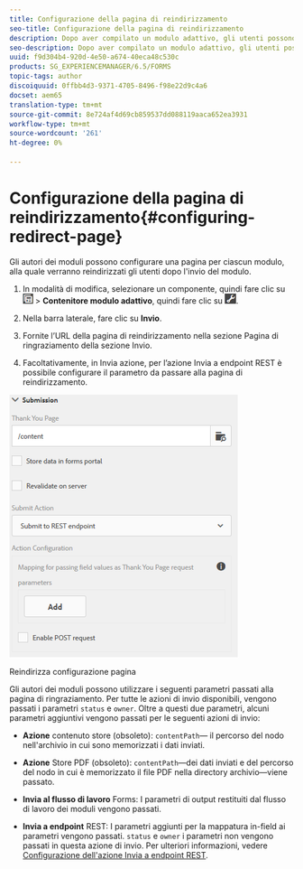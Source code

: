 ```yaml
---
title: Configurazione della pagina di reindirizzamento
seo-title: Configurazione della pagina di reindirizzamento
description: Dopo aver compilato un modulo adattivo, gli utenti possono essere reindirizzati a una pagina Web che gli autori del modulo possono configurare durante la creazione del modulo.
seo-description: Dopo aver compilato un modulo adattivo, gli utenti possono essere reindirizzati a una pagina Web che gli autori del modulo possono configurare durante la creazione del modulo.
uuid: f9d304b4-920d-4e50-a674-40eca48c530c
products: SG_EXPERIENCEMANAGER/6.5/FORMS
topic-tags: author
discoiquuid: 0ffbb4d3-9371-4705-8496-f98e22d9c4a6
docset: aem65
translation-type: tm+mt
source-git-commit: 8e724af4d69cb859537dd088119aaca652ea3931
workflow-type: tm+mt
source-wordcount: '261'
ht-degree: 0%

---
```



# Configurazione della pagina di reindirizzamento{#configuring-redirect-page}

Gli autori dei moduli possono configurare una pagina per ciascun modulo, alla quale verranno reindirizzati gli utenti dopo l&#39;invio del modulo.

1. In modalità di modifica, selezionare un componente, quindi fare clic su ![livello campo](assets/field-level.png) > **Contenitore modulo adattivo**, quindi fare clic su ![cmppr](assets/cmppr.png).

1. Nella barra laterale, fare clic su **Invio**.

1. Fornite l’URL della pagina di reindirizzamento nella sezione Pagina di ringraziamento della sezione Invio.
1. Facoltativamente, in Invia azione, per l’azione Invia a endpoint REST è possibile configurare il parametro da passare alla pagina di reindirizzamento.

![Reindirizza configurazione pagina](assets/thank-you-setting-1.png)

Reindirizza configurazione pagina

Gli autori dei moduli possono utilizzare i seguenti parametri passati alla pagina di ringraziamento. Per tutte le azioni di invio disponibili, vengono passati i parametri `status` e `owner`. Oltre a questi due parametri, alcuni parametri aggiuntivi vengono passati per le seguenti azioni di invio:

* **Azione**  contenuto store (obsoleto):  `contentPath`— il percorso del nodo nell&#39;archivio in cui sono memorizzati i dati inviati.

* **Azione**  Store PDF (obsoleto):  `contentPath`—dei dati inviati e del percorso del nodo in cui è memorizzato il file PDF nella directory archivio—viene passato.

* **Invia al flusso di lavoro** Forms: I parametri di output restituiti dal flusso di lavoro dei moduli vengono passati.

* **Invia a endpoint** REST: I parametri aggiunti per la mappatura in-field ai parametri vengono passati. `status` e  `owner` i parametri non vengono passati in questa azione di invio. Per ulteriori informazioni, vedere [Configurazione dell&#39;azione Invia a endpoint REST](../../forms/using/configuring-submit-actions.md).

